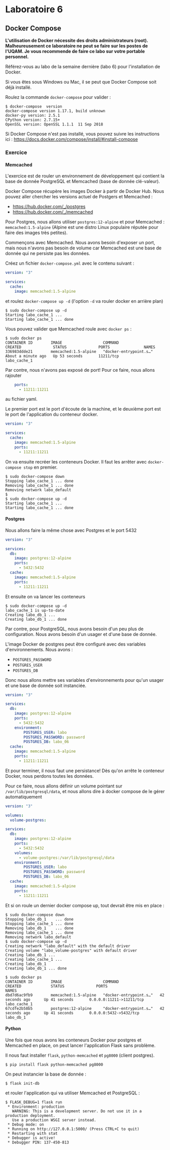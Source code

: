 # Laboratoire 6

## Docker Compose

**L'utilisation de Docker nécessite des droits administrateurs (root). Malheureusement ce laboratoire ne peut
se faire sur les postes de l'UQAM. Je vous recommende de faire ce labo sur votre portable personnel.**

Référez-vous au labo de la semaine dernière (labo 6) pour l'installation de Docker.

Si vous êtes sous Windows ou Mac, il se peut que Docker Compose soit déjà installé.

Roulez la commande `docker-compose` pour valider :

```
$ docker-compose  version
docker-compose version 1.17.1, build unknown
docker-py version: 2.5.1
CPython version: 2.7.15+
OpenSSL version: OpenSSL 1.1.1  11 Sep 2018
```

Si Docker Compose n'est pas installé, vous pouvez suivre les instructions ici : https://docs.docker.com/compose/install/#install-compose

### Exercice

#### Memcached

L'exercice est de rouler un environnement de développement qui contient la base de donnée PostgreSQL et Memcached (base de donnée clé-valeur).

Docker Compose récupère les images Docker à partir de Docker Hub. Nous pouvez aller chercher les versions actuel
de Postgers et Memcached :

* https://hub.docker.com/_/postgres
* https://hub.docker.com/_/memcached

Pour Postgres, nous allons utiliser `postgres:12-alpine` et pour Memcached : `memcached:1.5-alpine` (Alpine est une distro Linux populaire réputée pour faire des images très petites).

Commençons avec Memcached. Nous avons besoin d'exposer un port, mais nous n'avons pas besoin de volume car Memcached est une base de donnée qui ne persiste pas les données.

Créez un fichier `docker-compose.yml` avec le contenu suivant :

```yaml
version: "3"

services:
  cache:
    image: memcached:1.5-alpine
```

et roulez `docker-compose up -d` (l'option `-d` va rouler docker en arrière plan)

```
$ sudo docker-compose up -d
Starting labo_cache_1 ...
Starting labo_cache_1 ... done
```

Vous pouvez valider que Memcached roule avec `docker ps` :

```
$ sudo docker ps
CONTAINER ID        IMAGE                  COMMAND                  CREATED              STATUS              PORTS               NAMES
336983ddde21        memcached:1.5-alpine   "docker-entrypoint.s…"   About a minute ago   Up 53 seconds       11211/tcp           labo_cache_1
```

Par contre, nous n'avons pas exposé de port! Pour ce faire, nous allons rajouter

```yaml
    ports:
      - 11211:11211
```

au fichier yaml.

Le premier port est le port d'écoute de la machine, et le deuxième port est le port de l'application du conteneur docker.

```yaml
version: "3"

services:
  cache:
    image: memcached:1.5-alpine
    ports:
      - 11211:11211
```

On va ensuite recréer les conteneurs Docker. Il faut les arrêter avec `docker-compose stop` en premier.

```
$ sudo docker-compose down
Stopping labo_cache_1 ... done
Removing labo_cache_1 ... done
Removing network labo_default
$
$ sudo docker-compose up -d
Starting labo_cache_1 ...
Starting labo_cache_1 ... done
```

#### Postgres

Nous allons faire la même chose avec Postgres et le port 5432

```yaml
version: "3"

services:
  db:
    image: postgres:12-alpine
    ports:
      - 5432:5432
  cache:
    image: memcached:1.5-alpine
    ports:
      - 11211:11211
```

Et ensuite on va lancer les conteneurs

```
$ sudo docker-compose up -d
labo_cache_1 is up-to-date
Creating labo_db_1 ...
Creating labo_db_1 ... done
```

Par contre, pour PostgreSQL, nous avons besoin d'un peu plus de configuration. Nous avons besoin d'un
usager et d'une base de donnée. 

L'image Docker de postgres peut être configuré avec des variables d'environnements. Nous avons :

* `POSTGRES_PASSWORD`
* `POSTGRES_USER`
* `POSTGRES_DB`

Donc nous allons mettre ses variables d'environnements pour qu'un usager et une base de donnée soit instanciée.

```yaml
version: "3"

services:
  db:
    image: postgres:12-alpine
    ports:
      - 5432:5432
    environment:
        POSTGRES_USER: labo
        POSTGRES_PASSWORD: password
        POSTGRES_DB: labo_06
  cache:
    image: memcached:1.5-alpine
    ports:
      - 11211:11211
```

Et pour terminer, il nous faut une persistance! Dès qu'on arrête le conteneur Docker, nous perdons toutes les données.

Pour ce faire, nous allons définir un volume pointant sur `/var/lib/postgresql/data`, et nous allons dire à docker compose
de le gérer automatiquement

```yaml
version: "3"

volumes:
  volume-postgres:

services:
  db:
    image: postgres:12-alpine
    ports:
      - 5432:5432
    volumes:
      - volume-postgres:/var/lib/postgresql/data
    environment:
        POSTGRES_USER: labo
        POSTGRES_PASSWORD: password
        POSTGRES_DB: labo_06
  cache:
    image: memcached:1.5-alpine
    ports:
      - 11211:11211
```

Et si on roule un dernier docker compose up, tout devrait être mis en place :

```
$ sudo docker-compose down
Stopping labo_db_1    ... done
Stopping labo_cache_1 ... done
Removing labo_db_1    ... done
Removing labo_cache_1 ... done
Removing network labo_default
$ sudo docker-compose up -d
Creating network "labo_default" with the default driver
Creating volume "labo_volume-postgres" with default driver
Creating labo_db_1 ...
Creating labo_cache_1 ...
Creating labo_db_1
Creating labo_db_1 ... done
```

```
$ sudo docker ps
CONTAINER ID        IMAGE                  COMMAND                  CREATED             STATUS              PORTS                      NAMES
dbd7d6ac9fb9        memcached:1.5-alpine   "docker-entrypoint.s…"   42 seconds ago      Up 41 seconds       0.0.0.0:11211->11211/tcp   labo_cache_1
67cdfe2b58b5        postgres:12-alpine     "docker-entrypoint.s…"   42 seconds ago      Up 41 seconds       0.0.0.0:5432->5432/tcp     labo_db_1
```

#### Python

Une fois que nous avons les conteneurs Docker pour postgres et Memcached en place, on peut lancer l'application Flask sans problème.

Il nous faut installer `flask`,  `python-memcached` et `pg8000` (client postgres).

```
$ pip install flask python-memcached pg8000
```

On peut instancier la base de donnée :

```
$ flask init-db
```

et rouler l'application qui va utiliser Memcached et PostgreSQL :

```
$ FLASK_DEBUG=1 flask run
 * Environment: production
   WARNING: This is a development server. Do not use it in a production deployment.
   Use a production WSGI server instead.
 * Debug mode: on
 * Running on http://127.0.0.1:5000/ (Press CTRL+C to quit)
 * Restarting with stat
 * Debugger is active!
 * Debugger PIN: 137-450-813
```
